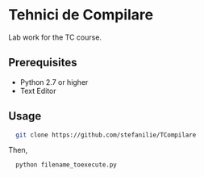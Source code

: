 Tehnici de Compilare
====================

Lab work for the TC course.

Prerequisites
-------------

- Python 2.7 or higher
- Text Editor

Usage
-----

```bash
  git clone https://github.com/stefanilie/TCompilare
```
Then,

```bash
  python filename_toexecute.py
```